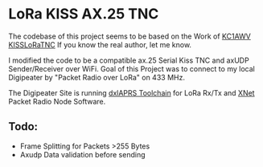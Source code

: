 # LoRa KISS AX.25 TNC

The codebase of this project seems to be based on the Work of [KC1AWV KISSLoRaTNC](https://github.com/kc1awv/KISSLoRaTNC)
If you know the real author, let me know.

I modified the code to be a compatible ax.25 Serial Kiss TNC and axUDP Sender/Receiver over WiFi.
Goal of this Project was to connect to my local Digipeater by "Packet Radio over LoRa" on 433 MHz.

The Digipeater Site is running [dxlAPRS Toolchain](https://github.com/oe5hpm/dxlAPRS/) for LoRa Rx/Tx and [XNet](http://xnet.swiss-artg.ch/) Packet Radio Node Software.

## Todo:

* Frame Splitting for Packets >255 Bytes
* Axudp Data validation before sending

